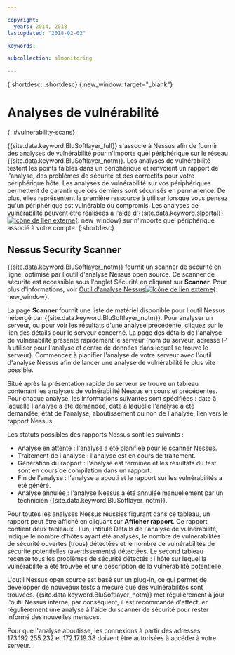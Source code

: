 ```yaml
---

copyright:
  years: 2014, 2018
lastupdated: "2018-02-02"

keywords:

subcollection: slmonitoring

---
```


{:shortdesc: .shortdesc}
{:new_window: target="_blank"}

# Analyses de vulnérabilité
{: #vulnerability-scans}

{{site.data.keyword.BluSoftlayer_full}} s'associe à Nessus afin de fournir des analyses de vulnérabilité pour n'importe quel périphérique sur le réseau {{site.data.keyword.BluSoftlayer_notm}}.  Les analyses de vulnérabilité testent les points faibles dans un périphérique et renvoient un rapport de l'analyse, des problèmes de sécurité et des correctifs pour votre périphérique hôte.  Les analyses de vulnérabilité sur vos périphériques permettent de garantir que ces derniers sont sécurisés en permanence. De plus, elles représentent la première ressource à utiliser lorsque vous pensez qu'un périphérique est vulnérable ou compromis.  Les analyses de vulnérabilité peuvent être réalisées à l'aide d'[{{site.data.keyword.slportal}} ![Icône de lien externe](../../icons/launch-glyph.svg "Icône de lien externe")](https://control.softlayer.com/){: new_window} sur n'importe quel périphérique associé à votre compte.
{:shortdesc}

## Nessus Security Scanner
{{site.data.keyword.BluSoftlayer_notm}} fournit un scanner de sécurité en ligne, optimisé par l'outil d'analyse Nessus open source. Ce scanner de sécurité est accessible sous l'onglet Sécurité en cliquant sur **Scanner**. Pour plus d'informations, voir [Outil d'analyse Nessus![Icône de lien externe](../../icons/launch-glyph.svg "Icône de lien externe")](http://www.nessus.org/nessus/){: new_window}.

La page **Scanner** fournit une liste de matériel disponible pour l'outil Nessus hébergé par {{site.data.keyword.BluSoftlayer_notm}}. Pour analyser un serveur, ou pour voir les résultats d'une analyse précédente, cliquez sur le lien des détails pour le serveur concerné. La page des détails de l'analyse de vulnérabilité présente rapidement le serveur (nom du serveur, adresse IP à utiliser pour l'analyse et centre de données dans lequel se trouve le serveur). Commencez à planifier l'analyse de votre serveur avec l'outil d'analyse Nessus afin de lancer une analyse de vulnérabilité le plus vite possible.

Situé après la présentation rapide du serveur se trouve un tableau contenant les analyses de vulnérabilité Nessus en cours et précédentes. Pour chaque analyse, les informations suivantes sont spécifiées : date à laquelle l'analyse a été demandée, date à laquelle l'analyse a été demandée, état de l'analyse, aboutissement ou non de l'analyse, lien vers le rapport Nessus.

Les statuts possibles des rapports Nessus sont les suivants :

* Analyse en attente : l'analyse a été planifiée pour le scanner Nessus.
* Traitement de l'analyse : l'analyse est en cours de traitement.
* Génération du rapport : l'analyse est terminée et les résultats du test sont en cours de compilation dans un rapport.
* Fin de l'analyse : l'analyse a abouti et le rapport sur les vulnérabilités a été généré.
* Analyse annulée : l'analyse Nessus a été annulée manuellement par un technicien {{site.data.keyword.BluSoftlayer_notm}}.

Pour toutes les analyses Nessus réussies figurant dans ce tableau, un rapport peut être affiché en cliquant sur **Afficher rapport**. Ce rapport contient deux tableaux : l'un, intitulé Détails de l'analyse de vulnérabilité, indique le nombre d'hôtes ayant été analysés, le nombre de vulnérabilités de sécurité ouvertes (trous) détectées et le nombre de vulnérabilités de sécurité potentielles (avertissements) détectées. Le second tableau recense tous les problèmes de sécurité détectés : l'hôte sur lequel la vulnérabilité a été trouvée et une description de la vulnérabilité potentielle.

L'outil Nessus open source est basé sur un plug-in, ce qui permet de développer de nouveaux tests à mesure que des vulnérabilités sont trouvées. {{site.data.keyword.BluSoftlayer_notm}} met régulièrement à jour l'outil Nessus interne, par conséquent, il est recommandé d'effectuer régulièrement une analyse à l'aide du scanner de sécurité pour rester informé des nouvelles menaces.

Pour que l'analyse aboutisse, les connexions à partir des adresses 173.192.255.232 et 172.17.19.38 doivent être autorisées à accéder à votre serveur.
